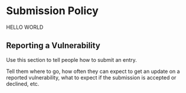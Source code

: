 # Submission Policy
HELLO WORLD

## Reporting a Vulnerability

Use this section to tell people how to submit an entry.

Tell them where to go, how often they can expect to get an update on a
reported vulnerability, what to expect if the submission is accepted or
declined, etc.
